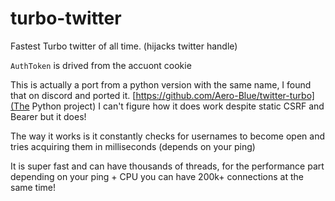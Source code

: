 # turbo-twitter
Fastest Turbo twitter of all time. (hijacks twitter handle)

`AuthToken` is drived from the accuont cookie

This is actually a port from a python version with the same name, I found that on discord and ported it. [https://github.com/Aero-Blue/twitter-turbo](The Python project)
I can't figure how it does work despite static CSRF and Bearer but it does!

The way it works is it constantly checks for usernames to become open and tries acquiring them in milliseconds (depends on your ping)

It is super fast and can have thousands of threads, for the performance part depending on your ping + CPU you can have 200k+ connections 
at the same time!
